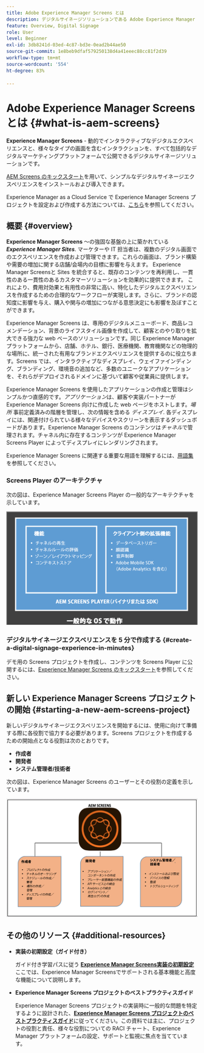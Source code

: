 ```yaml
---
title: Adobe Experience Manager Screens とは
description: デジタルサイネージソリューションである Adobe Experience Manager Screens の使用方法について説明します。このソリューションを使用すると、動的でインタラクティブなデジタルエクスペリエンスと、様々なタイプの画面を含むインタラクションを、すべて包括的なデジタルマーケティングプラットフォームで公開できます。
feature: Overview, Digital Signage
role: User
level: Beginner
exl-id: 3db8241d-03ed-4c87-bd3e-0ead2b44ae50
source-git-commit: 1e8beb9dfaf579250138d4a41eeec88cc81f2d39
workflow-type: tm+mt
source-wordcount: '554'
ht-degree: 83%

---
```


# Adobe Experience Manager Screens とは {#what-is-aem-screens}

**Experience Manager Screens** - 動的でインタラクティブなデジタルエクスペリエンスと、様々なタイプの画面を含むインタラクションを、すべて包括的なデジタルマーケティングプラットフォームで公開できるデジタルサイネージソリューションです。

[AEM Screens のキックスタート](kickstart-for-aem-screens.md)を用いて、シンプルなデジタルサイネージエクスペリエンスをインストールおよび導入できます。

Experience Manager as a Cloud Service で Experience Manager Screens プロジェクトを設定および作成する方法については、[こちら](https://experienceleague.adobe.com/en/docs/experience-manager-screens/using/about-guide)を参照してください。

## 概要 {#overview}

**Experience Manager Screens** ～の強固な基盤の上に築かれている ***Experience Manager Sites***. マーケターや IT 担当者は、複数のデジタル画面でのエクスペリエンスを作成および管理できます。これらの画面は、ブランド構築や需要の増加に関する店舗/会場内の目標に影響を与えます。 Experience Manager Screensと Sites を統合すると、既存のコンテンツを再利用し、一貫性のある一貫性のあるカスタマーソリューションを効果的に提供できます。 これにより、費用対効果と有用性の非常に高い、特化したデジタルエクスペリエンスを作成するための合理的なワークフローが実現します。さらに、ブランドの認知度に影響を与え、購入や関与の増加につながる意思決定にも影響を及ぼすことができます。

Experience Manager Screens は、専用のデジタルメニューボード、商品レコメンデーション、背景のライフスタイル画像を作成して、顧客とのやり取りを拡大できる強力な web ベースのソリューションです。同じ Experience Manager プラットフォームから、店舗、ホテル、銀行、医療機関、教育機関などの物理的な場所に、統一された有用なブランドエクスペリエンスを提供するのに役立ちます。Screens では、インタラクティブなディスプレイ、ウェイファインディング、ブランディング、環境音の追加など、多数のユニークなアプリケーションを、それらがデプロイされるドメインに基づいて顧客や従業員に提供します。

Experience Manager Screens を使用したアプリケーションの作成と管理はシンプルかつ直感的です。*アプリケーション*&#x200B;は、顧客や実装パートナーが Experience Manager Screens 向けに作成した web ページをホストします。*場所* 事前定義済みの階層を管理し、次の情報を含める *ディスプレイ*. 各ディスプレイには、関連付けられている様々なデバイスやスクリーンを表示するダッシュボードがあります。Experience Manager Screens のコンテンツは&#x200B;*チャネル*&#x200B;で管理されます。チャネル内に存在するコンテンツが Experience Manager Screens Player によってディスプレイにレンダリングされます。

Experience Manager Screens に関連する重要な用語を理解するには、[用語集](screens-glossary.md)を参照してください。

### Screens Player のアーキテクチャ

次の図は、Experience Manager Screens Player の一般的なアーキテクチャを示しています。

![chlimage_1-29](assets/chlimage_1-29.png)

### デジタルサイネージエクスペリエンスを 5 分で作成する {#create-a-digital-signage-experience-in-minutes}

デモ用の Screens プロジェクトを作成し、コンテンツを Screens Player に公開するには、[Experience Manager Screens のキックスタート](kickstart-for-aem-screens.md)を参照してください。

## 新しい Experience Manager Screens プロジェクトの開始 {#starting-a-new-aem-screens-project}

新しいデジタルサイネージエクスペリエンスを開始するには、使用に向けて準備する際に各役割で協力する必要があります。Screens プロジェクトを作成するための開始点となる役割は次のとおりです。

* **作成者**
* **開発者**
* **システム管理者/技術者**

次の図は、Experience Manager Screens のユーザーとその役割の定義を示しています。

![chlimage_1-30](assets/chlimage_1-30.png)


## その他のリソース {#additional-resources}

* **実装の初期設定（ガイド付き）**

  ガイド付き学習パスに従う **[Experience Manager Screens実装の初期設定](https://experienceleague.adobe.com/?launch=AEM-7a&amp;lang=ja)** ここでは、Experience Manager Screensでサポートされる基本機能と高度な機能について説明します。

* **Experience Manager Screens プロジェクトのベストプラクティスガイド**

  Experience Manager Screens プロジェクトの実装時に一般的な問題を特定するように設計された、**[Experience Manager Screens プロジェクトのベストプラクティスガイド](/help/using/about-guide.md)**&#x200B;に従ってください。この資料では主に、プロジェクトの役割と責任、様々な役割についての RACI チャート、Experience Manager プラットフォームの設定、サポートと監視に焦点を当てています。

<!-- DEAD LINK * **New Adobe Customer Support Experience**

   Follow **[Customer One for Enterprise Help](https://docs.adobe.com/content/help/en/customer-one/using/home.htmlhome.html#)** to learn more about Admin Console Support tickets. -->
